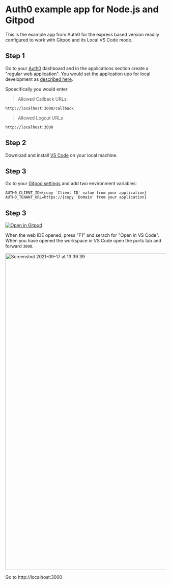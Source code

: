 # Auth0 example app for Node.js and Gitpod

This is the example app from Auth0 for the express based version readily configured to work with Gitpod and
its Local VS Code mode.

## Step 1

Go to your [Auth0](https://auth0.com) dashboard and in the applications section create a "regular web application". You would set the application upo for local development as [described here](https://auth0.com/docs/configure/applications/work-with-auth0-locally#use-local-domains-with-auth0).

Spoecifically you would enter

> Allowed Callback URLs:

```
http://localhost:3000/callback
```

> Allowed Logout URLs
```
http://localhost:3000
```

## Step 2

Download and install [VS Code](https://code.visualstudio.com/download) on your local machine.

## Step 3

Go to your [Gitpod settings](https://gitpod.io/settings) and add two environment variables:

```
AUTH0_CLIENT_ID={copy `Client ID` value from your application}
AUTH0_TENANT_URL=https://{copy `Domain` from your application}
```

## Step 3

[![Open in Gitpod](https://gitpod.io/button/open-in-gitpod.svg)](https://gitpod.io/from-referrer/)

When the web IDE opened, press "F1" and serach for "Open in VS Code". 
When you have opened the workspace in VS Code open the ports tab and forward `3000`.

<img width="991" alt="Screenshot 2021-09-17 at 13 39 39" src="https://user-images.githubusercontent.com/372735/133776721-dd4cfd4e-e5b3-4a8a-ac8b-3b8c7d17870e.png">

Go to http://localhost:3000  
